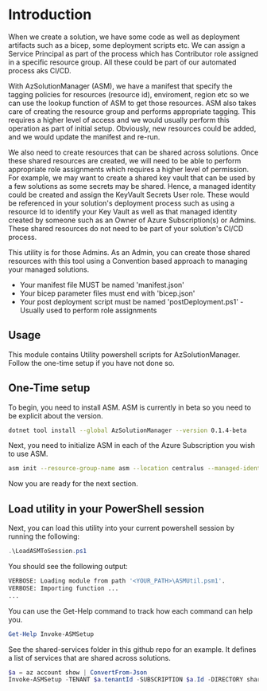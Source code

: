 # Introduction

When we create a solution, we have some code as well as deployment artifacts such as a bicep, some deployment scripts etc. We can assign a Service Principal as part of the process which has Contributor role assigned in a specific resource group. All these could be part of our automated process aks CI/CD. 

With AzSolutionManager (ASM), we have a manifest that specify the tagging policies for resources (resource id), enviroment, region etc so we can use the lookup function of ASM to get those resources. ASM also takes care of creating the resource group and performs appropriate tagging. This requires a higher level of access and we would usually perform this operation as part of initial setup. Obviously, new resources could be added, and we would update the manifest and re-run. 

We also need to create resources that can be shared across solutions. Once these shared resources are created, we will need to be able to perform appropriate role assignments which requires a higher level of permission. For example, we may want to create a shared key vault that can be used by a few solutions as some secrets may be shared. Hence, a managed identity could be created and assign the KeyVault Secrets User role. These would be referenced in your solution's deployment process such as using a resource Id to identify your Key Vault as well as that managed identity created by someone such as an Owner of Azure Subscription(s) or Admins. These shared resources do not need to be part of your solution's CI/CD process.

This utility is for those Admins. As an Admin, you can create those shared resources with this tool using a Convention based approach to managing your managed solutions.

* Your manifest file MUST be named 'manifest.json'
* Your bicep parameter files must end with 'bicep.json'
* Your post deployment script must be named 'postDeployment.ps1' - Usually used to perform role assignments

## Usage

This module contains Utility powershell scripts for AzSolutionManager. Follow the one-time setup if you have not done so. 

## One-Time setup

To begin, you need to install ASM. ASM is currently in beta so you need to be explicit about the version.

```bash
dotnet tool install --global AzSolutionManager --version 0.1.4-beta
```

Next, you need to initialize ASM in each of the Azure Subscription you wish to use ASM.

```bash
asm init --resource-group-name asm --location centralus --managed-identity asm-identity
```

Now you are ready for the next section.

## Load utility in your PowerShell session

Next, you can load this utility into your current powershell session by running the following:

```powershell
.\LoadASMToSession.ps1
```

You should see the following output:

```bash
VERBOSE: Loading module from path '<YOUR_PATH>\ASMUtil.psm1'.
VERBOSE: Importing function ...
...
```

You can use the Get-Help command to track how each command can help you.

```powershell
Get-Help Invoke-ASMSetup
```

See the shared-services folder in this github repo for an example. It defines a list of services that are shared across solutions.

```powershell
$a = az account show | ConvertFrom-Json
Invoke-ASMSetup -TENANT $a.tenantId -SUBSCRIPTION $a.Id -DIRECTORY shared-services
```

